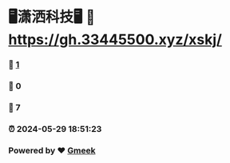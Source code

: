 # 🖥潇洒科技🖥 :link: https://gh.33445500.xyz/xskj/ 
### :page_facing_up: [1](https://gh.33445500.xyz/xskj//tag.html) 
### :speech_balloon: 0 
### :hibiscus: 7 
### :alarm_clock: 2024-05-29 18:51:23 
### Powered by :heart: [Gmeek](https://github.com/Meekdai/Gmeek)
